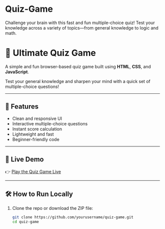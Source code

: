 # Quiz-Game
Challenge your brain with this fast and fun multiple-choice quiz! Test your knowledge across a variety of topics—from general knowledge to logic and math.
# 🧠 Ultimate Quiz Game

A simple and fun browser-based quiz game built using **HTML**, **CSS**, and **JavaScript**.

Test your general knowledge and sharpen your mind with a quick set of multiple-choice questions!

---

## 🌟 Features

- Clean and responsive UI
- Interactive multiple-choice questions
- Instant score calculation
- Lightweight and fast
- Beginner-friendly code

---

## 🚀 Live Demo

👉 [Play the Quiz Game Live](https://21kk21.github.io/Quiz-Game/)


---

## 🛠️ How to Run Locally

1. Clone the repo or download the ZIP file:
   ```bash
   git clone https://github.com/yourusername/quiz-game.git
   cd quiz-game
